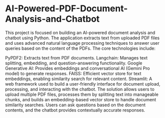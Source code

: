 # AI-Powered-PDF-Document-Analysis-and-Chatbot

This project is focused on building an AI-powered document analysis and chatbot using Python. The application extracts text from uploaded PDF files and uses advanced natural language processing techniques to answer user queries based on the content of the PDFs. The core technologies include:

PyPDF2: Extracts text from PDF documents.
Langchain: Manages text splitting, embedding, and question-answering functionality.
Google Generative AI: Provides embeddings and conversational AI (Gemini Pro model) to generate responses.
FAISS: Efficient vector store for text embeddings, enabling similarity search for relevant content.
Streamlit: A web framework used to build a user-friendly interface for document upload, processing, and interacting with the chatbot.
The solution allows users to upload multiple PDF files, processes them by splitting text into manageable chunks, and builds an embedding-based vector store to handle document similarity searches. Users can ask questions based on the document contents, and the chatbot provides contextually accurate responses.


